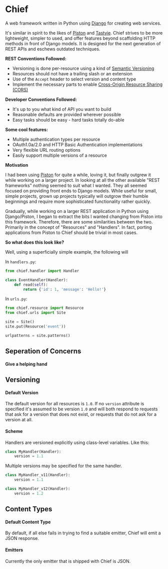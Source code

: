 Chief
=====

A web framework written in Python using [Django][django] for creating web services.

It's similar in spirit to the likes of [Piston][piston] and [Tastyie][tastypie]. Chief strives to be more lightweight, simpler to used, and offer features beyond scaffolding HTTP methods in front of Django models. It is designed for the next generation of REST APIs and eschews outdated techniques.

**REST Conventions Followed:**

* Versioning is done per-resource using a kind of [Semantic Versioning][semver]
* Resources should not have a trailing slash or an extension
* Use of the `Accept` header to select version and content type
* Implement the necessary parts to enable [Cross-Origin Resource Sharing (CORS)][cors]

**Developer Conventions Followed:**

* It's up to you what kind of API you want to build
* Reasonable defaults are provided wherever possible
* Easy tasks should be easy - hard tasks totally do-able

**Some cool features:**

* Multiple authentication types per resource
* OAuth1.0a/2.0 and HTTP Basic Authentication implementations
* Very flexible URL routing options
* Easily support multiple versions of a resource

**Motivation**

I had been using [Piston][piston] for quite a while, loving it, but finally outgrew it while working on a larger project. In looking at all the other available "REST frameworks" nothing seemed to suit what I wanted. They all seemed focused on providing front ends to Django models. While useful for small, simple projects, grown up projects typically will outgrow their humble beginnings and require more sophisticated functionality rather quickly.

Gradually, while working on a larger REST application in Python using Django/Piston, I began to extract the bits I wanted changing from Piston into this framework. Therefore, there are some similarities between the two. Primarily in the concept of "Resources" and "Handlers". In fact, porting applications from Piston to Chief should be trivial in most cases.

**So what does this look like?**

Well, using a superficially simple example, the following will 

In `handlers.py`:
```python
from chief.handler import Handler

class EventHandler(Handler):
	def read(self):
		return {'id': 1, 'message': 'Hello!'}
```

In `urls.py`:
```python
from chief.resource import Resource
from chief.urls import Site

site = Site()
site.put(Resource('event'))

urlpatterns = site.patterns()
```

## Seperation of Concerns

#### Give a helping hand

## Versioning

#### Default Version

The default version for all resources is `1.0`. If no `version` attribute is specified it's assumed to be version `1.0` and will both respond to requests that ask for a version that does not exist, or requests that do not ask for a version at all.

#### Scheme

Handlers are versioned explicitly using class-level variables. Like this:

```python
class MyHandler(Handler):
	version = 1.1
```

Multiple versions may be specified for the same handler.

```python
class MyHandler_v11(Handler):
	version = 1.1

class MyHandler_v12(Handler):
	version = 1.2
```

## Content Types

#### Default Content Type

By default, if all else fails in trying to find a suitable emitter, Chief will emit a JSON response.

#### Emitters

Currently the only emitter that is shipped with Chief is JSON.

[django]: http://djangoproject.com
[piston]: https://bitbucket.org/jespern/django-piston/wiki/Home
[tastypie]: http://tastypieapi.org/
[semver]: http://semver.org/
[cors]: http://www.w3.org/TR/cors/